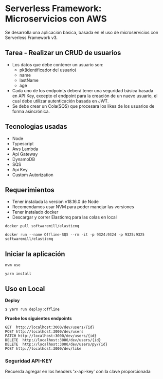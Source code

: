 # Serverless Framework: Microservicios con AWS
Se desarrolla una aplicación básica, basada en el uso de microservicios con Serverless Framework v3.

## Tarea - Realizar un CRUD de usuarios
- Los datos que debe contener un usuario son:
   - pk(identificador del usuario)
   - name
   - lastName
   - age
- Cada uno de los endpoints deberá tener una seguridad básica basada en API Key, excepto el endpoint para la creación de un nuevo usuario, el cual debe utilizar autenticación basada en JWT.
- Se debe crear un Cola(SQS) que procesara los likes de los usuarios de forma asincrónica.

## Tecnologias usadas
- Node
- Typescript
- Aws Lambda
- Api Gateway
- DynamoDB
- SQS
- Api Key
- Custom Autorization

## Requerimientos
- Tener instalada la version v18.16.0 de Node
- Recomendamos usar NVM para poder manejar las versiones
- Tener instalado docker
- Descargar y correr Elasticmq para las colas en local


```shell
docker pull softwaremill/elasticmq

docker run --name Offline-SQS --rm -it -p 9324:9324 -p 9325:9325 softwaremill/elasticmq
```


## Iniciar la aplicación

```
nvm use
```

```
yarn install
```

## Uso en Local

**Deploy**

```
$ yarn run deploy:offline
```

**Pruebe los siguientes endpoints**

```
GET  http://localhost:3000/dev/users/{id}
POST http://localhost:3000/dev/users
PATCH http://localhost:3000/dev/users/{id}
DELETE  http://localhost:3000/dev/users/{id}
DELETE  http://localhost:3000/dev/users/py/{id}
POST http://localhost:3000/dev/like
```

### Seguridad API-KEY
Recuerda agregar en los headers 'x-api-key' con la clave proporcionada